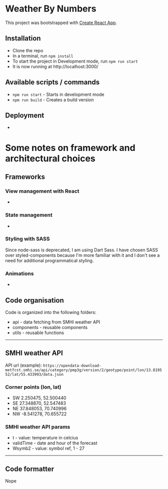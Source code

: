 # Weather By Numbers
This project was bootstrapped with [Create React App](https://github.com/facebook/create-react-app).<br>

## Installation

- Clone the repo
- In a terminal, run `npm install`
- To start the project in Development mode, run `npm run start`
- It is now running at http://localhost:3000/

## Available scripts / commands

- `npm run start` - Starts in development mode
- `npm run build` - Creates a build version

## Deployment

-

# Some notes on framework and architectural choices

## Frameworks

### View management with React

-

### State management

-

### Styling with SASS

Since node-sass is deprecated, I am using Dart Sass. I have chosen SASS over styled-components because I'm more familiar with it
and I don't see a need for additional programmatical styling.

### Animations

-

## Code organisation

Code is organized into the following folders:

- api - data fetching from SMHI weather API
- components - reusable components
- utils - reusable functions

---

## SMHI weather API
API url (example): `https://opendata-download-metfcst.smhi.se/api/category/pmp3g/version/2/geotype/point/lon/13.819552/lat/55.433993/data.json`

### Corner points (lon, lat)
- SW	2.250475, 52.500440
- SE	27.348870, 52.547483
- NE	37.848053, 70.740996
- NW	-8.541278, 70.655722

### SMHI weather API params
- t - value: temperature in celcius
- validTime - date and hour of the forecast
- Wsymb2 - value: symbol ref, 1 - 27

---
## Code formatter

Nope
